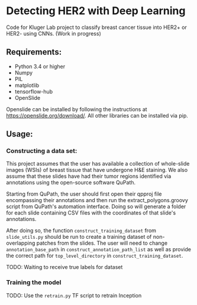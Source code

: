 # Detecting HER2 with Deep Learning

Code for Kluger Lab project to classify breast cancer tissue into HER2+ or HER2- using CNNs. (Work in progress)

## Requirements:

* Python 3.4 or higher
* Numpy
* PIL
* matplotlib
* tensorflow-hub
* OpenSlide

Openslide can be installed by following the instructions at https://openslide.org/download/.  All
other libraries can be installed via pip.

## Usage:

### Constructing a data set:

This project assumes that the user has available a collection of whole-slide images (WSIs) of breast tissue that
have undergone H&E staining.  We also assume that these slides have had their tumor regions identified via
annotations using the open-source software QuPath.

Starting from QuPath, the user should first open their qpproj file encompassing their annotations and then
run the extract_polygons.groovy script from QuPath's automation interface.  Doing so will generate a folder
for each slide containing CSV files with the coordinates of that slide's annotations.

After doing so, the function `construct_training_dataset` from `slide_utils.py` should be run to
create a training dataset of non-overlapping patches from the slides.  The user will need to change
`annotation_base_path` in `construct_annotation_path_list` as well as provide the correct path for
`top_level_directory` in `construct_training_dataset`.  

TODO: Waiting to receive true labels for dataset

### Training the model

TODO: Use the `retrain.py` TF script to retrain Inception
